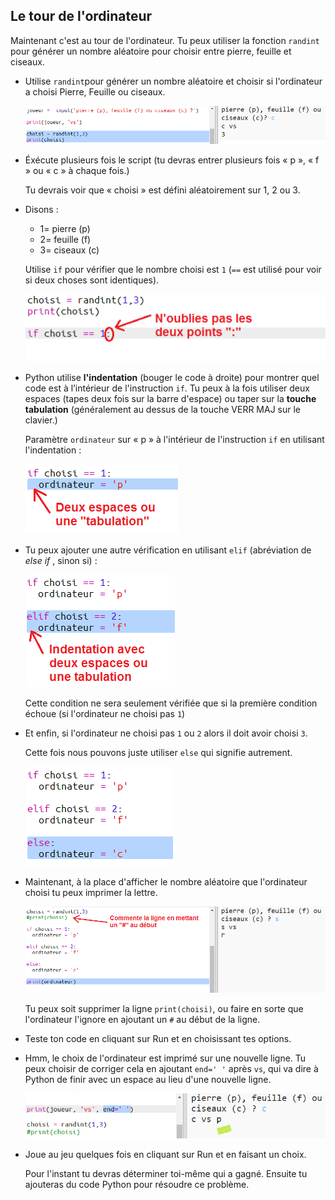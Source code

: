## Le tour de l'ordinateur

Maintenant c'est au tour de l'ordinateur. Tu peux utiliser la fonction `randint` pour générer un nombre aléatoire pour choisir entre pierre, feuille et ciseaux.

+ Utilise `randint`pour générer un nombre aléatoire et choisir si l'ordinateur a choisi Pierre, Feuille ou ciseaux.
    
    ![capture d'écran](images/rps-randint.png)

+ Éxécute plusieurs fois le script (tu devras entrer plusieurs fois « p », « f » ou « c » à chaque fois.)
    
    Tu devrais voir que « choisi » est défini aléatoirement sur 1, 2 ou 3.

+ Disons :
    
    + 1= pierre (p)
    + 2= feuille (f)
    + 3= ciseaux (c)
    
    Utilise `if` pour vérifier que le nombre choisi est `1` (`==` est utilisé pour voir si deux choses sont identiques).
    
    ![capture d'écran](images/rps-if-1.png)

+ Python utilise **l'indentation** (bouger le code à droite) pour montrer quel code est à l’intérieur de l'instruction `if`. Tu peux à la fois utiliser deux espaces (tapes deux fois sur la barre d'espace) ou taper sur la **touche tabulation** (généralement au dessus de la touche VERR MAJ sur le clavier.)
    
    Paramètre `ordinateur` sur « p » à l'intérieur de l'instruction `if` en utilisant l'indentation :
    
    ![capture d'écran](images/rps-indent.png)

+ Tu peux ajouter une autre vérification en utilisant `elif` (abréviation de *else if* , sinon si) :
    
    ![capture d'écran](images/rps-elif-2.png)
    
    Cette condition ne sera seulement vérifiée que si la première condition échoue (si l'ordinateur ne choisi pas `1`)

+ Et enfin, si l'ordinateur ne choisi pas `1` ou `2` alors il doit avoir choisi `3`.
    
    Cette fois nous pouvons juste utiliser `else` qui signifie autrement.
    
    ![capture d'écran](images/rps-else-3.png)

+ Maintenant, à la place d'afficher le nombre aléatoire que l'ordinateur choisi tu peux imprimer la lettre.
    
    ![capture d'écran](images/rps-print-computer.png)
    
    Tu peux soit supprimer la ligne `print(choisi)`, ou faire en sorte que l'ordinateur l'ignore en ajoutant un `#` au début de la ligne.

+ Teste ton code en cliquant sur Run et en choisissant tes options.

+ Hmm, le choix de l'ordinateur est imprimé sur une nouvelle ligne. Tu peux choisir de corriger cela en ajoutant `end=' '` après `vs`, qui va dire à Python de finir avec un espace au lieu d'une nouvelle ligne.
    
    ![capture d'écran](images/rps-same-line.png)

+ Joue au jeu quelques fois en cliquant sur Run et en faisant un choix.
    
    Pour l'instant tu devras déterminer toi-même qui a gagné. Ensuite tu ajouteras du code Python pour résoudre ce problème.